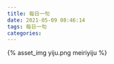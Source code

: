 ```yaml
---
title: 每日一句
date: 2021-05-09 08:46:14
tags: 每日一句
categories:
---
```

{% asset_img yiju.png meiriyiju %}
